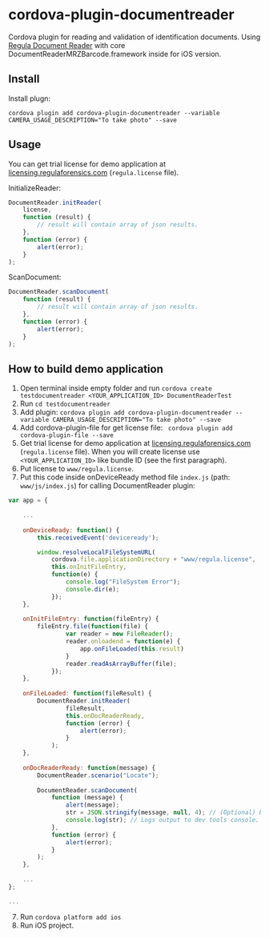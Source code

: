 # cordova-plugin-documentreader
Cordova plugin for reading and validation of identification documents. Using [Regula Document Reader](https://github.com/regulaforensics/DocumentReader-iOS) with core DocumentReaderMRZBarcode.framework inside for iOS version.

## Install
Install plugn:
```
cordova plugin add cordova-plugin-documentreader --variable CAMERA_USAGE_DESCRIPTION="To take photo" --save
```

## Usage
You can get trial license for demo application at [licensing.regulaforensics.com](https://licensing.regulaforensics.com) (`regula.license` file).

InitializeReader:
```javascript
DocumentReader.initReader(
    license,
    function (result) {
        // result will contain array of json results.
    },
    function (error) {
        alert(error);
    }
);
```

ScanDocument:
```javascript
DocumentReader.scanDocument(
    function (result) {
        // result will contain array of json results.
    },
    function (error) {
        alert(error);
    }
);
```

## How to build demo application
1. Open terminal inside empty folder and run ``` cordova create testdocumentreader <YOUR_APPLICATION_ID> DocumentReaderTest ```
2. Run  ```cd testdocumentreader```
3. Add plugin: ``` cordova plugin add cordova-plugin-documentreader --variable CAMERA_USAGE_DESCRIPTION="To take photo" --save ```
3. Add cordova-plugin-file for get license file: ``` cordova plugin add cordova-plugin-file --save```
4. Get trial license for demo application at [licensing.regulaforensics.com](https://licensing.regulaforensics.com) (`regula.license` file). When you will create license use  ```<YOUR_APPLICATION_ID>``` like bundle ID (see the first paragraph).
5. Put license to `www/regula.license`.
6. Put this code inside onDeviceReady method file `index.js` (path: `www/js/index.js`) for calling DocumentReader plugin:
```javascript
var app = {
    
    ...
    
	onDeviceReady: function() {
	    this.receivedEvent('deviceready');

	    window.resolveLocalFileSystemURL(
	        cordova.file.applicationDirectory + "www/regula.license",
	        this.onInitFileEntry,
            function(e) {
	            console.log("FileSystem Error");
	            console.dir(e);
	        });
	},
    
    onInitFileEntry: function(fileEntry) {
        fileEntry.file(function(file) {
                var reader = new FileReader();
                reader.onloadend = function(e) {
                    app.onFileLoaded(this.result)
                }
                reader.readAsArrayBuffer(file);
            });
    },
        
    onFileLoaded: function(fileResult) {
        DocumentReader.initReader(
                fileResult,
                this.onDocReaderReady,
                function (error) {
                    alert(error);
                }
            );
    },
    
    onDocReaderReady: function(message) {
        DocumentReader.scenario("Locate");
        
        DocumentReader.scanDocument(
            function (message) {
                alert(message);
                str = JSON.stringify(message, null, 4); // (Optional) beautiful indented output.
                console.log(str); // Logs output to dev tools console.
            },
            function (error) {
                alert(error);
            }
        );
    },
    
    ...
};

...
```
7. Run ```cordova platform add ios```
8. Run iOS project.
